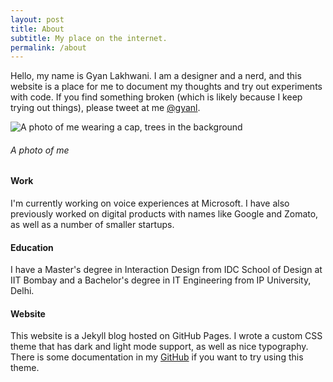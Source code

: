 ```yaml
---
layout: post
title: About
subtitle: My place on the internet.
permalink: /about
---
```


Hello, my name is Gyan Lakhwani. I am a designer and a nerd, and this website is a place for me to document my thoughts and try out experiments with code. If you find something broken (which is likely because I keep trying out things), please tweet at me [@gyanl](https://twitter.com/gyanl).

![A photo of me wearing a cap, trees in the background](https://gyanl.com/assets/shimla-gyan.jpg)
###### A photo of me

#### Work
I'm currently working on voice experiences at Microsoft. I have also previously worked on digital products with names like Google and Zomato, as well as a number of smaller startups.

#### Education
I have a Master's degree in Interaction Design from IDC School of Design at IIT Bombay and a Bachelor's degree in IT Engineering from IP University, Delhi.

#### Website
This website is a Jekyll blog hosted on GitHub Pages. I wrote a custom CSS theme that has dark and light mode support, as well as nice typography. There is some documentation in my [GitHub](https://github.com/gyanl/gyanl.github.io) if you want to try using this theme.
